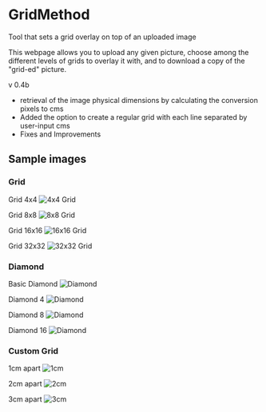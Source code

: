 # GridMethod

Tool that sets a grid overlay on top of an uploaded image

This webpage allows you to upload any given picture, choose among the different levels of grids to overlay it with, and to download a copy of the "grid-ed" picture.

v 0.4b

- retrieval of the image physical dimensions by calculating the conversion pixels to cms
- Added the option to create a regular grid with each line separated by user-input cms
- Fixes and Improvements

## Sample images

### Grid

Grid 4x4
![4x4 Grid](https://github.com/FranGarc/GridMethod/blob/main/screenshots/lucifer-grid4.png?raw=true)

Grid 8x8
![8x8 Grid](https://github.com/FranGarc/GridMethod/blob/main/screenshots/lucifer-grid8.png?raw=true)

Grid 16x16
![16x16 Grid](https://github.com/FranGarc/GridMethod/blob/main/screenshots/lucifer-grid16.png?raw=true)

Grid 32x32
![32x32 Grid](https://github.com/FranGarc/GridMethod/blob/main/screenshots/lucifer-grid32.png?raw=true)

### Diamond

Basic Diamond
![Diamond](https://github.com/FranGarc/GridMethod/blob/main/screenshots/lucifer-diamond.png?raw=true)

Diamond 4
![Diamond](https://github.com/FranGarc/GridMethod/blob/main/screenshots/lucifer-diamond4.png?raw=true)

Diamond 8
![Diamond](https://github.com/FranGarc/GridMethod/blob/main/screenshots/lucifer-diamond8.png?raw=true)

Diamond 16
![Diamond](https://github.com/FranGarc/GridMethod/blob/main/screenshots/lucifer-diamond16.png?raw=true)

### Custom Grid

1cm apart
![1cm](https://github.com/FranGarc/GridMethod/blob/main/screenshots/lucifer-1cm.png?raw=true)

2cm apart
![2cm](https://github.com/FranGarc/GridMethod/blob/main/screenshots/lucifer-2cm.png?raw=true)

3cm apart
![3cm](https://github.com/FranGarc/GridMethod/blob/main/screenshots/lucifer-3cm.png?raw=true)